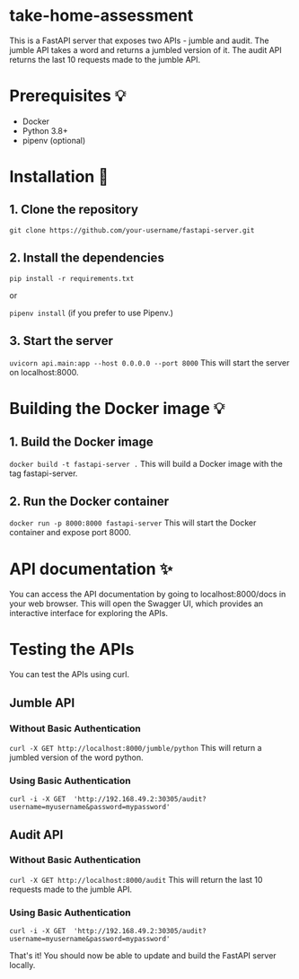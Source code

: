 # take-home-assessment

This is a FastAPI server that exposes two APIs - jumble and audit. The jumble API takes a word and returns a jumbled version of it. The audit API returns the last 10 requests made to the jumble API.

# Prerequisites :bulb:
* Docker
* Python 3.8+
* pipenv (optional)

# Installation :rocket:
## 1. Clone the repository

`git clone https://github.com/your-username/fastapi-server.git`

## 2. Install the dependencies

`pip install -r requirements.txt`

or

`pipenv install`
(if you prefer to use Pipenv.)


## 3. Start the server

`uvicorn api.main:app --host 0.0.0.0 --port 8000`
This will start the server on localhost:8000.

# Building the Docker image :bulb:

## 1. Build the Docker image

`docker build -t fastapi-server .`
This will build a Docker image with the tag fastapi-server.

## 2. Run the Docker container

`docker run -p 8000:8000 fastapi-server`
This will start the Docker container and expose port 8000.


# API documentation :sparkles:
You can access the API documentation by going to localhost:8000/docs in your web browser. This will open the Swagger UI, which provides an interactive interface for exploring the APIs.

# Testing the APIs
You can test the APIs using curl.

## Jumble API

### Without Basic Authentication
`curl -X GET http://localhost:8000/jumble/python`
This will return a jumbled version of the word python.

### Using Basic Authentication
`curl -i -X GET  'http://192.168.49.2:30305/audit?username=myusername&password=mypassword'`

## Audit API

### Without Basic Authentication
`curl -X GET http://localhost:8000/audit`
This will return the last 10 requests made to the jumble API.

### Using Basic Authentication
`curl -i -X GET  'http://192.168.49.2:30305/audit?username=myusername&password=mypassword'`

That's it! You should now be able to update and build the FastAPI server locally.
